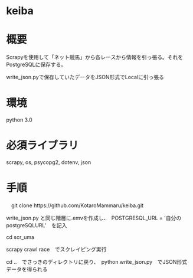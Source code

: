 # keiba

<h1>概要</h1>
<p>Scrapyを使用して「ネット競馬」から各レースから情報を引っ張る。それをPostgreSQLに保存する。</p>
<p>write_json.pyで保存していたデータをJSON形式でLocalに引っ張る</p>
<h1>環境</h1>
<p>python 3.0</p>
<h1>必須ライブラリ</h1>
<p>scrapy, os, psycopg2, dotenv, json</p>
<h1>手順</h1>
<p>　git clone https://github.com/KotaroMammaru/keiba.git　</p>
<p>write_json.py と同じ階層に.emvを作成し、　POSTGRESQL_URL = '自分のpostgreSQLURL'　を記入</p>
<p>cd scr_uma</p>
<p>scrapy crawl race　でスクレイピング実行</p>
<p>cd ..　でさっきのディレクトリに戻り、　python write_json.py　でJSON形式データを得られる</p>
